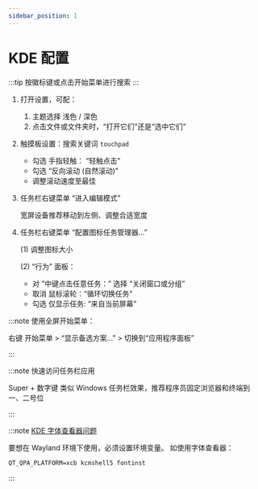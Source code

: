 ```yaml
---
sidebar_position: 1
---
```


# KDE 配置

:::tip 按徽标键或点击开始菜单进行搜索
:::

1. 打开设置，可配：
   1. 主题选择 浅色 / 深色
   2. 点击文件或文件夹时，“打开它们”还是“选中它们”
2. 触摸板设置：搜索关键词 `touchpad`

   - 勾选 手指轻触： “轻触点击”
   - 勾选 “反向滚动 (自然滚动)”
   - 调整滚动速度至最佳

3. 任务栏右键菜单 “进入编辑模式”

   宽屏设备推荐移动到左侧、调整合适宽度

4. 任务栏右键菜单 “配置图标任务管理器…”

   (1) 调整图标大小

   (2) “行为” 面板：

   - 对 “中键点击任意任务：” 选择 “关闭窗口或分组”
   - 取消 鼠标滚轮：“循环切换任务”
   - 勾选 仅显示任务: “来自当前屏幕”

:::note 使用全屏开始菜单：

右键 开始菜单 > “显示备选方案…” > 切换到“应用程序面板”

:::

:::note 快速访问任务栏应用

Super + 数字键 类似 Windows 任务栏效果，推荐程序员固定浏览器和终端到一、二号位

:::

<!--
## Konsole 终端

```shell
printf "[General]\nName=custom\nParent=FALLBACK/\n" >> ~/.local/share/konsole/custom.profile
kwriteconfig5 --file konsolerc --group "Desktop Entry" --key DefaultProfile custom.profile
```

更改默认 Shell

    kwriteconfig5 --file ~/.local/share/konsole/custom.profile --group General --key Command /bin/zsh

自定义字体

    kwriteconfig5 --file ~/.local/share/konsole/custom.profile --group Appearance --key Font "Noto Sans Mono,16"

重启程序后生效

## KWrite

修改字体：

    kwriteconfig5 --file kwriterc --group "KTextEditor Renderer" --key Font "Noto Sans Mono,18"
 -->

:::note [KDE 字体查看器问题](https://bugs.kde.org/show_bug.cgi?id=439470)

要想在 Wayland 环境下使用，必须设置环境变量。
如使用字体查看器：

    QT_QPA_PLATFORM=xcb kcmshell5 fontinst

:::

<!-- 热区设置 -->

<!--
### 推荐快捷键

```shell
# Super + I 打开设置
kwriteconfig5 --file kglobalshortcutsrc --group systemsettings.desktop --key _launch Meta+I,none,
```
-->
